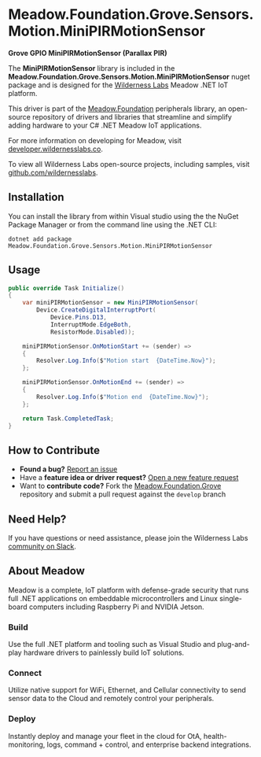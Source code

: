 # Meadow.Foundation.Grove.Sensors.Motion.MiniPIRMotionSensor

**Grove GPIO MiniPIRMotionSensor (Parallax PIR)**

The **MiniPIRMotionSensor** library is included in the **Meadow.Foundation.Grove.Sensors.Motion.MiniPIRMotionSensor** nuget package and is designed for the [Wilderness Labs](www.wildernesslabs.co) Meadow .NET IoT platform.

This driver is part of the [Meadow.Foundation](https://developer.wildernesslabs.co/Meadow/Meadow.Foundation/) peripherals library, an open-source repository of drivers and libraries that streamline and simplify adding hardware to your C# .NET Meadow IoT applications.

For more information on developing for Meadow, visit [developer.wildernesslabs.co](http://developer.wildernesslabs.co/).

To view all Wilderness Labs open-source projects, including samples, visit [github.com/wildernesslabs](https://github.com/wildernesslabs/).

## Installation

You can install the library from within Visual studio using the the NuGet Package Manager or from the command line using the .NET CLI:

`dotnet add package Meadow.Foundation.Grove.Sensors.Motion.MiniPIRMotionSensor`
## Usage

```csharp
public override Task Initialize()
{
    var miniPIRMotionSensor = new MiniPIRMotionSensor(
        Device.CreateDigitalInterruptPort(
            Device.Pins.D13,
            InterruptMode.EdgeBoth,
            ResistorMode.Disabled));

    miniPIRMotionSensor.OnMotionStart += (sender) =>
    {
        Resolver.Log.Info($"Motion start  {DateTime.Now}");
    };

    miniPIRMotionSensor.OnMotionEnd += (sender) =>
    {
        Resolver.Log.Info($"Motion end  {DateTime.Now}");
    };

    return Task.CompletedTask;
}

```
## How to Contribute

- **Found a bug?** [Report an issue](https://github.com/WildernessLabs/Meadow_Issues/issues)
- Have a **feature idea or driver request?** [Open a new feature request](https://github.com/WildernessLabs/Meadow_Issues/issues)
- Want to **contribute code?** Fork the [Meadow.Foundation.Grove](https://github.com/WildernessLabs/Meadow.Foundation.Grove) repository and submit a pull request against the `develop` branch


## Need Help?

If you have questions or need assistance, please join the Wilderness Labs [community on Slack](http://slackinvite.wildernesslabs.co/).
## About Meadow

Meadow is a complete, IoT platform with defense-grade security that runs full .NET applications on embeddable microcontrollers and Linux single-board computers including Raspberry Pi and NVIDIA Jetson.

### Build

Use the full .NET platform and tooling such as Visual Studio and plug-and-play hardware drivers to painlessly build IoT solutions.

### Connect

Utilize native support for WiFi, Ethernet, and Cellular connectivity to send sensor data to the Cloud and remotely control your peripherals.

### Deploy

Instantly deploy and manage your fleet in the cloud for OtA, health-monitoring, logs, command + control, and enterprise backend integrations.


